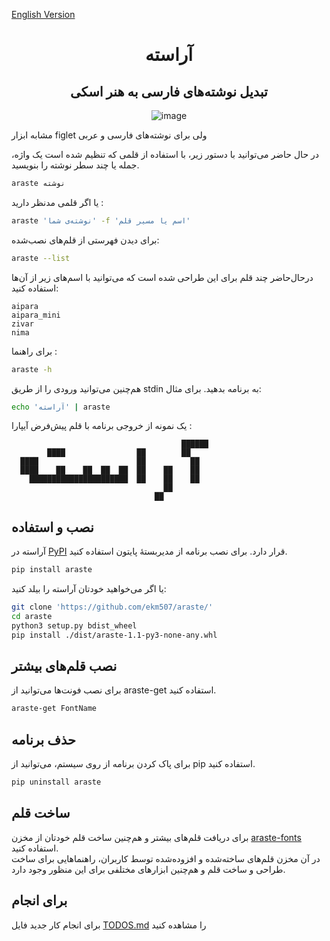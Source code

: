[English Version](./README_EN.md)

<div align="center">
  <h1> آراسته </h1>
  <h2> تبدیل نوشته‌های فارسی به هنر اسکی </h2>

![image](https://user-images.githubusercontent.com/85228025/178108748-21a4bae4-8e2e-46e1-966d-b98cbd56187f.png)

</div>


مشابه ابزار figlet ولی برای نوشته‌های فارسی و عربی


در حال حاضر می‌توانید با دستور زیر، با استفاده از قلمی که تنظیم شده است یک واژه، جمله یا چند سطر نوشته را بنویسید.  

```bash
araste ‌نوشته
```
یا اگر قلمی مدنظر دارید :
```bash
araste 'نوشته‌ی شما' -f 'اسم یا مسیر قلم'
```

برای دیدن فهرستی از قلم‌های نصب‌شده:

```bash
araste --list
```

درحال‌حاضر چند قلم برای این طراحی شده است که می‌توانید با اسم‌های زیر از آن‌ها استفاده کنید:
```
aipara
aipara_mini
zivar
nima
```

برای راهنما :
```bash
araste -h
```

هم‌چنین می‌توانید ورودی را از طریق stdin به برنامه بدهید. برای مثال:

```bash
echo 'آراسته' | araste
```

یک نمونه از خروجی برنامه با قلم پیش‌فرض آیپارا :
```
                                      ██████
        ████                ██        ██
  ████                      ██          ██
  ████    ██    ██  ██  ██  ██    ██    ██
    ██████████████████████  ██    ██    ██
                                  ██
                                ██
```
## نصب و استفاده

آراسته در [PyPI](https://pypi.org/project/araste/) قرار دارد. برای نصب برنامه از مدیربستهٔ پایتون استفاده کنید.

````bash
pip install araste
````

یا اگر می‌خواهید خودتان آراسته را بیلد کنید:

```bash
git clone 'https://github.com/ekm507/araste/'
cd araste
python3 setup.py bdist_wheel
pip install ./dist/araste-1.1-py3-none-any.whl
```

## نصب قلم‌های بیشتر
برای نصب فونت‌ها می‌توانید از araste-get استفاده کنید.
````bash
araste-get FontName
````

## حذف برنامه
برای پاک کردن برنامه از روی سیستم، می‌توانید از pip استفاده کنید.

````bash
pip uninstall araste
````

## ساخت قلم

برای دریافت قلم‌های بیشتر و هم‌چنین ساخت قلم خودتان از مخزن [araste-fonts](https://github.com/ekm507/araste-fonts) استفاده کنید.  
در آن مخزن قلم‌های ساخته‌شده و افزوده‌شده توسط کاربران، راهنماهایی برای ساخت طراحی و ساخت قلم و هم‌چنین ابزارهای مختلفی برای این منظور وجود دارد.

## برای انجام
برای انجام کار جدید فایل [TODOS.md](https://github.com/ekm507/araste/blob/main/TODOS.md) را مشاهده کنید
